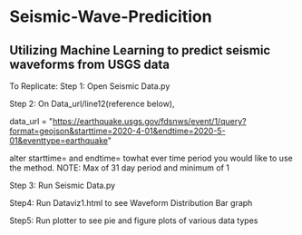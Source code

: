 # Seismic-Wave-Predicition
Utilizing Machine Learning to predict seismic waveforms from USGS data
------------------------------------------------------------------------------
To Replicate:
Step 1:
Open Seismic Data.py

Step 2:
On Data_url/line12(reference below),

data_url = "https://earthquake.usgs.gov/fdsnws/event/1/query?format=geojson&starttime=2020-4-01&endtime=2020-5-01&eventtype=earthquake"

alter starttime= and endtime= towhat ever time period you would like to use the method.
NOTE: Max of 31 day period and minimum of 1

Step 3:
Run Seismic Data.py

Step4:
Run Dataviz1.html to see Waveform Distribution Bar graph

Step5:
Run plotter to see pie and figure plots of various data types
